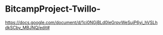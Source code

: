 # BitcampProject-Twillo-

https://docs.google.com/document/d/1ci0NGjBLd0IeGrpvWeSujP6yj_hVSLhdkSCby_MBJNQ/edit#



